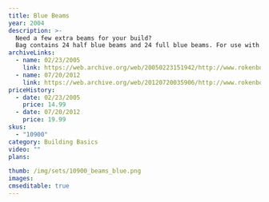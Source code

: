 ```yaml
---
title: Blue Beams
year: 2004
description: >-
  Need a few extra beams for your build?
  Bag contains 24 half blue beams and 24 full blue beams. For use with any Rokenbok build. 48 piece total.
archiveLinks:
  - name: 02/23/2005
    link: https://web.archive.org/web/20050223151942/http://www.rokenbok.com/catalog/pd_bb_10900.html
  - name: 07/20/2012
    link: https://web.archive.org/web/20120720035906/http://www.rokenbok.com/estore/construction/beam-set-blue
priceHistory:
  - date: 02/23/2005
    price: 14.99
  - date: 07/20/2012
    price: 19.99
skus:
  - "10900"
category: Building Basics
video: ""
plans:

thumb: /img/sets/10900_beams_blue.png
images:
cmseditable: true
---
```

